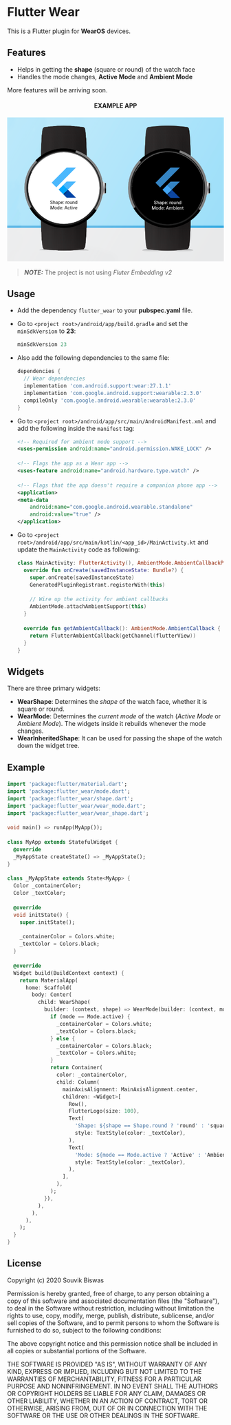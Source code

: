 # Flutter Wear

This is a Flutter plugin for **WearOS** devices. 

## Features

* Helps in getting the **shape** (square or round) of the watch face
* Handles the mode changes, **Active Mode** and **Ambient Mode**

More features will be arriving soon.

<h4 align="center">EXAMPLE APP</h4>

<p align="center">
  <img src="https://github.com/sbis04/flutter_wear/raw/master/screenshots/wear_example.png" alt="Flutter Wear"/>
</p>

> ***NOTE:*** The project is not using *Fluter Embedding v2*

## Usage

* Add the dependency `flutter_wear` to your **pubspec.yaml** file.

* Go to `<project root>/android/app/build.gradle` and set the `minSdkVersion` to **23**:

   ```gradle
   minSdkVersion 23
   ```

* Also add the following dependencies to the same file:
  ```gradle
  dependencies {
    // Wear dependencies
    implementation 'com.android.support:wear:27.1.1'
    implementation 'com.google.android.support:wearable:2.3.0'
    compileOnly 'com.google.android.wearable:wearable:2.3.0'
  }
  ```

* Go to `<project root>/android/app/src/main/AndroidManifest.xml` and add the following inside the `manifest` tag:
  ```xml
  <!-- Required for ambient mode support -->
  <uses-permission android:name="android.permission.WAKE_LOCK" />
  
  <!-- Flags the app as a Wear app -->
  <uses-feature android:name="android.hardware.type.watch" />
  
  <!-- Flags that the app doesn't require a companion phone app -->
  <application>
  <meta-data
      android:name="com.google.android.wearable.standalone"
      android:value="true" />
  </application>
  ```

* Go to `<project root>/android/app/src/main/kotlin/<app_id>/MainActivity.kt` and update the `MainActivity` code as following:
  ```kotlin
  class MainActivity: FlutterActivity(), AmbientMode.AmbientCallbackProvider {
    override fun onCreate(savedInstanceState: Bundle?) {
      super.onCreate(savedInstanceState)
      GeneratedPluginRegistrant.registerWith(this)
  
      // Wire up the activity for ambient callbacks
      AmbientMode.attachAmbientSupport(this)
    }
  
    override fun getAmbientCallback(): AmbientMode.AmbientCallback {
      return FlutterAmbientCallback(getChannel(flutterView))
    }
  }
  ```

## Widgets

There are three primary widgets:

* **WearShape**: Determines the *shape* of the watch face, whether it is square or round.
* **WearMode**: Determines the *current mode* of the watch (*Active Mode* or *Ambient Mode*). The widgets inside it rebuilds whenever the mode changes.
* **WearInheritedShape**: It can be used for passing the shape of the watch down the widget tree.

## Example

```dart
import 'package:flutter/material.dart';
import 'package:flutter_wear/mode.dart';
import 'package:flutter_wear/shape.dart';
import 'package:flutter_wear/wear_mode.dart';
import 'package:flutter_wear/wear_shape.dart';

void main() => runApp(MyApp());

class MyApp extends StatefulWidget {
  @override
  _MyAppState createState() => _MyAppState();
}

class _MyAppState extends State<MyApp> {
  Color _containerColor;
  Color _textColor;

  @override
  void initState() {
    super.initState();

    _containerColor = Colors.white;
    _textColor = Colors.black;
  }

  @override
  Widget build(BuildContext context) {
    return MaterialApp(
      home: Scaffold(
        body: Center(
          child: WearShape(
            builder: (context, shape) => WearMode(builder: (context, mode) {
              if (mode == Mode.active) {
                _containerColor = Colors.white;
                _textColor = Colors.black;
              } else {
                _containerColor = Colors.black;
                _textColor = Colors.white;
              }
              return Container(
                color: _containerColor,
                child: Column(
                  mainAxisAlignment: MainAxisAlignment.center,
                  children: <Widget>[
                    Row(),
                    FlutterLogo(size: 100),
                    Text(
                      'Shape: ${shape == Shape.round ? 'round' : 'square'}',
                      style: TextStyle(color: _textColor),
                    ),
                    Text(
                      'Mode: ${mode == Mode.active ? 'Active' : 'Ambient'}',
                      style: TextStyle(color: _textColor),
                    ),
                  ],
                ),
              );
            }),
          ),
        ),
      ),
    );
  }
}
```
## License

Copyright (c) 2020 Souvik Biswas

Permission is hereby granted, free of charge, to any person obtaining a copy
of this software and associated documentation files (the "Software"), to deal
in the Software without restriction, including without limitation the rights
to use, copy, modify, merge, publish, distribute, sublicense, and/or sell
copies of the Software, and to permit persons to whom the Software is
furnished to do so, subject to the following conditions:

The above copyright notice and this permission notice shall be included in all
copies or substantial portions of the Software.

THE SOFTWARE IS PROVIDED "AS IS", WITHOUT WARRANTY OF ANY KIND, EXPRESS OR
IMPLIED, INCLUDING BUT NOT LIMITED TO THE WARRANTIES OF MERCHANTABILITY,
FITNESS FOR A PARTICULAR PURPOSE AND NONINFRINGEMENT. IN NO EVENT SHALL THE
AUTHORS OR COPYRIGHT HOLDERS BE LIABLE FOR ANY CLAIM, DAMAGES OR OTHER
LIABILITY, WHETHER IN AN ACTION OF CONTRACT, TORT OR OTHERWISE, ARISING FROM,
OUT OF OR IN CONNECTION WITH THE SOFTWARE OR THE USE OR OTHER DEALINGS IN THE
SOFTWARE.
